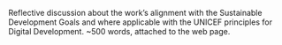 Reflective discussion about the work’s alignment with the Sustainable Development Goals and where applicable with the UNICEF principles for Digital Development. ~500 words, attached to the web page.
